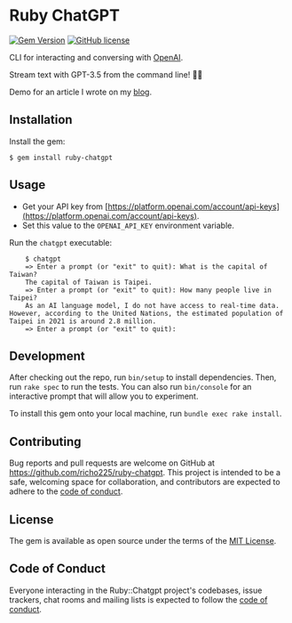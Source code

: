 # Ruby ChatGPT

[![Gem Version](https://badge.fury.io/rb/ruby-chatgpt.svg)](https://badge.fury.io/rb/ruby-chatgpt)
[![GitHub license](https://img.shields.io/badge/license-MIT-blue.svg)](https://github.com/richo225/ruby-chatgpt/blob/main/LICENSE.txt)

CLI for interacting and conversing with [OpenAI](https://platform.openai.com/docs/api-reference/chat).

Stream text with GPT-3.5 from the command line! 🌊🤖

Demo for an article I wrote on my [blog](https://richardbates.dev/blog/2023-05-05).

## Installation

Install the gem:

```shell
$ gem install ruby-chatgpt
```

## Usage

- Get your API key from [https://platform.openai.com/account/api-keys](https://platform.openai.com/account/api-keys).
- Set this value to the `OPENAI_API_KEY` environment variable.

Run the `chatgpt` executable:

```shell
    $ chatgpt
    => Enter a prompt (or "exit" to quit): What is the capital of Taiwan?
    The capital of Taiwan is Taipei.
    => Enter a prompt (or "exit" to quit): How many people live in Taipei?
    As an AI language model, I do not have access to real-time data. However, according to the United Nations, the estimated population of Taipei in 2021 is around 2.8 million.
    => Enter a prompt (or "exit" to quit):
```

## Development

After checking out the repo, run `bin/setup` to install dependencies. Then, run `rake spec` to run the tests. You can also run `bin/console` for an interactive prompt that will allow you to experiment.

To install this gem onto your local machine, run `bundle exec rake install`.

## Contributing

Bug reports and pull requests are welcome on GitHub at https://github.com/richo225/ruby-chatgpt. This project is intended to be a safe, welcoming space for collaboration, and contributors are expected to adhere to the [code of conduct](https://github.com/[USERNAME]/ruby-chatgpt/blob/master/CODE_OF_CONDUCT.md).

## License

The gem is available as open source under the terms of the [MIT License](https://opensource.org/licenses/MIT).

## Code of Conduct

Everyone interacting in the Ruby::Chatgpt project's codebases, issue trackers, chat rooms and mailing lists is expected to follow the [code of conduct](https://github.com/[USERNAME]/ruby-chatgpt/blob/master/CODE_OF_CONDUCT.md).
